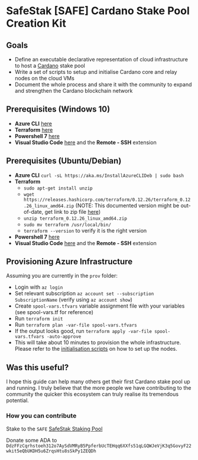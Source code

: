 # SafeStak [SAFE] Cardano Stake Pool Creation Kit

## Goals
 - Define an executable declarative representation of cloud infrastructure to host a [Cardano](https://cardano.org/en/what-is-cardano/) stake pool 
 - Write a set of scripts to setup and initialise Cardano core and relay nodes on the cloud VMs 
 - Document the whole process and share it with the community to expand and strengthen the Cardano blockchain network

## Prerequisites (Windows 10)
 - **Azure CLI** [here](https://docs.microsoft.com/en-us/cli/azure/install-azure-cli-windows?view=azure-cli-latest#install-or-update)
 - **Terraform** [here](https://www.terraform.io/downloads.html)
 - **Powershell 7** [here](https://aka.ms/PowerShell-Release?tag=v7.0.2)
 - **Visual Studio Code** [here](https://code.visualstudio.com/download) and the **Remote - SSH** extension

## Prerequisites (Ubuntu/Debian)
 - **Azure CLI** `curl -sL https://aka.ms/InstallAzureCLIDeb | sudo bash`
 - **Terraform**
   - `sudo apt-get install unzip`
   - `wget https://releases.hashicorp.com/terraform/0.12.26/terraform_0.12.26_linux_amd64.zip` (NOTE: This documented version might be out-of-date, get link to zip file [here](https://www.terraform.io/downloads.html))
   - `unzip terraform_0.12.26_linux_amd64.zip`
   - `sudo mv terraform /usr/local/bin/`
   - `terraform --version` to verify it is the right version
- **Powershell 7** [here](https://aka.ms/PowerShell-Release?tag=v7.0.2)
- **Visual Studio Code** [here](https://code.visualstudio.com/download) and the **Remote - SSH** extension

## Provisioning Azure Infrastructure
Assuming you are currently in the `prov` folder:
 - Login with `az login`
 - Set relevant subscription `az account set --subscription SubscriptionName` (verify using `az account show`)
 - Create `spool-vars.tfvars` variable assignment file with your variables (see spool-vars.tf for reference)
 - Run `terraform init`
 - Run `terraform plan -var-file spool-vars.tfvars`
 - If the output looks good, run `terraform apply -var-file spool-vars.tfvars -auto-approve`
 - This will take about 10 minutes to provision the whole infrastructure. Please refer to the [initialisation scripts](./init/README.md) on how to set up the nodes. 

## Was this useful?
I hope this guide can help many others get their first Cardano stake pool up and running. I truly believe that the more people we have contributing to the community the quicker this ecosystem can truly realise its tremendous potential.

### How you can contribute
Stake to the `SAFE` [SafeStak Staking Pool](https://www.safestak.com)

Donate some ADA to `DdzFFzCqrhstoeh312o7AySdVMRyB5PpferbUcTEHqq6XXfs51qLGQWJeVjK3q5GovyF22wkit5eQbUKDH5u6ZrqsHtu8sSkPy1ZEQDh`
